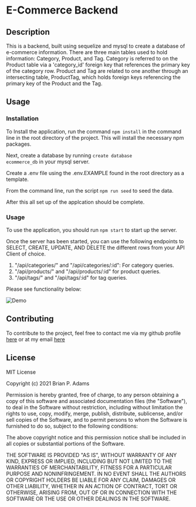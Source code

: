 # E-Commerce Backend

## Description
This is a backend, built using sequelize and mysql to create a database of e-commerce information. There are three main tables used to hold information: Category, Product, and Tag. Category is referred to on the Product table via a 'category_id' foreign key that references the primary key of the category row. Product and Tag are related to one another through an intersecting table, ProductTag, which holds foreign keys referencing the primary key of the Product and the Tag.

## Usage

### Installation
To Install the application, run the command <code>npm install</code> in the command line in the root directory of the project. This will install the necessary npm packages.

Next, create a database by running <code>create database ecommerce_db</code> in your mysql server.

Create a .env file using the .env.EXAMPLE found in the root directory as a template.

From the command line, run the script <code>npm run seed</code> to seed the data.

After this all set up of the applcation should be complete.

### Usage
To use the application, you should run <code>npm start</code> to start up the server.

Once the server has been started, you can use the following endpoints to SELECT, CREATE, UPDATE, AND DELETE the different rows from your API Client of choice.

1. "/api/categories/" and "/api/categories/:id": For category queries.
1. "/api/products/" and "/api/products/:id" for product queries.
1. "/api/tags/" and "/api/tags/:id" for tag queries.

Please see functionality below:

![Demo](./Assets/E-Commerce-Backend.gif)

## Contributing

To contribute to the project, feel free to contact me via my github profile [here](https://www.github.com/thabadams) or at my email [here](mailto:bpeteradams@gmail.com)

## License

MIT License

Copyright (c) 2021 Brian P. Adams

Permission is hereby granted, free of charge, to any person obtaining a copy
of this software and associated documentation files (the "Software"), to deal
in the Software without restriction, including without limitation the rights
to use, copy, modify, merge, publish, distribute, sublicense, and/or sell
copies of the Software, and to permit persons to whom the Software is
furnished to do so, subject to the following conditions:

The above copyright notice and this permission notice shall be included in all
copies or substantial portions of the Software.

THE SOFTWARE IS PROVIDED "AS IS", WITHOUT WARRANTY OF ANY KIND, EXPRESS OR
IMPLIED, INCLUDING BUT NOT LIMITED TO THE WARRANTIES OF MERCHANTABILITY,
FITNESS FOR A PARTICULAR PURPOSE AND NONINFRINGEMENT. IN NO EVENT SHALL THE
AUTHORS OR COPYRIGHT HOLDERS BE LIABLE FOR ANY CLAIM, DAMAGES OR OTHER
LIABILITY, WHETHER IN AN ACTION OF CONTRACT, TORT OR OTHERWISE, ARISING FROM,
OUT OF OR IN CONNECTION WITH THE SOFTWARE OR THE USE OR OTHER DEALINGS IN THE
SOFTWARE.
